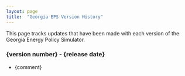 ```yaml
---
layout: page
title:	"Georgia EPS Version History"
---
```

This page tracks updates that have been made with each version of the Georgia Energy Policy Simulator.

### **{version number} - {release date}**

* {comment}

